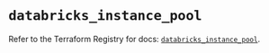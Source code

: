 # `databricks_instance_pool`

Refer to the Terraform Registry for docs: [`databricks_instance_pool`](https://registry.terraform.io/providers/databricks/databricks/1.62.1/docs/resources/instance_pool).

